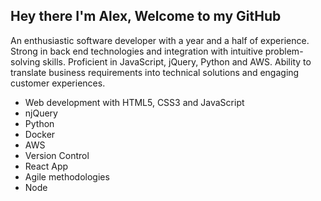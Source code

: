 ## Hey there I'm Alex, Welcome to my GitHub 

An enthusiastic software developer with a year and a half of experience.​ Strong in back end technologies and integration with intuitive problem-solving skills.  Proficient in JavaScript, jQuery, Python and AWS. Ability to translate business requirements into technical solutions and engaging customer experiences. 

* Web development with HTML5, CSS3 and JavaScript ​
* njQuery
* Python​
* Docker​
* AWS ​
* Version Control​
* React App​
* Agile methodologies​
* Node 
